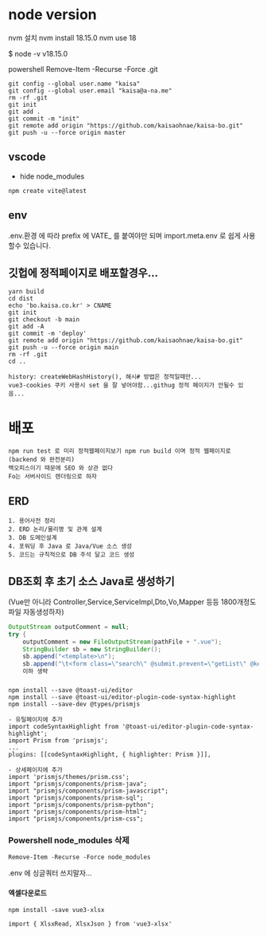 # node version

nvm 설치
nvm install 18.15.0
nvm use 18

$ node -v
v18.15.0

powershell
Remove-Item -Recurse -Force .git

```
git config --global user.name "kaisa"
git config --global user.email "kaisa@a-na.me"
rm -rf .git
git init
git add .
git commit -m "init"
git remote add origin "https://github.com/kaisaohnae/kaisa-bo.git"
git push -u --force origin master
```
## vscode 
- hide node_modules
```
npm create vite@latest
```

## env
.env.환경 에 따라 prefix 에 VATE_ 를 붙여야만 되며 import.meta.env 로 쉽게 사용할수 있습니다. 



## 깃헙에 정적페이지로 배포할경우...
```
yarn build
cd dist
echo 'bo.kaisa.co.kr' > CNAME
git init
git checkout -b main
git add -A
git commit -m 'deploy'
git remote add origin "https://github.com/kaisaohnae/kaisa-bo.git"
git push -u --force origin main
rm -rf .git
cd ..

```
```
history: createWebHashHistory(), 해시# 방법은 정적일때만...
vue3-cookies 쿠키 사용시 set 을 잘 넣어야함...githug 정적 페이지가 안될수 있음...
```
# 배포
```
npm run test 로 미리 정적웹페이지보기 npm run build 이며 정적 웹페이지로 
(backend 와 완전분리)
백오피스이기 때문에 SEO 와 상관 없다 
Fo는 서버사이드 렌더링으로 하자 
```

## ERD
```
1. 용어사전 정리 
2. ERD 논리/물리명 및 관계 설계 
3. DB 도메인설계
4. 포워딩 후 Java 로 Java/Vue 소스 생성
5. 코드는 규칙적으로 DB 주석 달고 코드 생성
```

## DB조회 후 초기 소스 Java로 생성하기
(Vue만 아니라 Controller,Service,ServiceImpl,Dto,Vo,Mapper 등등 1800개정도 파일 자동생성하자)
```java
OutputStream outputComment = null;
try {
    outputComment = new FileOutputStream(pathFile + ".vue");
    StringBuilder sb = new StringBuilder();
    sb.append("<template>\n");
    sb.append("\t<form class=\"search\" @submit.prevent=\"getList\" @keyup.enter=\"getList\">\n");
    이하 생략
```

###
``` 
npm install --save @toast-ui/editor
npm install --save @toast-ui/editor-plugin-code-syntax-highlight
npm install --save-dev @types/prismjs

- 유틸페이지에 추가
import codeSyntaxHighlight from '@toast-ui/editor-plugin-code-syntax-highlight';
import Prism from 'prismjs';
...
plugins: [[codeSyntaxHighlight, { highlighter: Prism }]],

- 상세페이지에 추가
import 'prismjs/themes/prism.css';
import "prismjs/components/prism-java";
import "prismjs/components/prism-javascript";
import "prismjs/components/prism-sql";
import "prismjs/components/prism-python";
import "prismjs/components/prism-html";
import "prismjs/components/prism-css";
```

### Powershell node_modules 삭제 
```
Remove-Item -Recurse -Force node_modules
```

.env 에 싱글쿼터 쓰지말자...

#### 엑셀다운로드
```
npm install -save vue3-xlsx

import { XlsxRead, XlsxJson } from 'vue3-xlsx'

```
